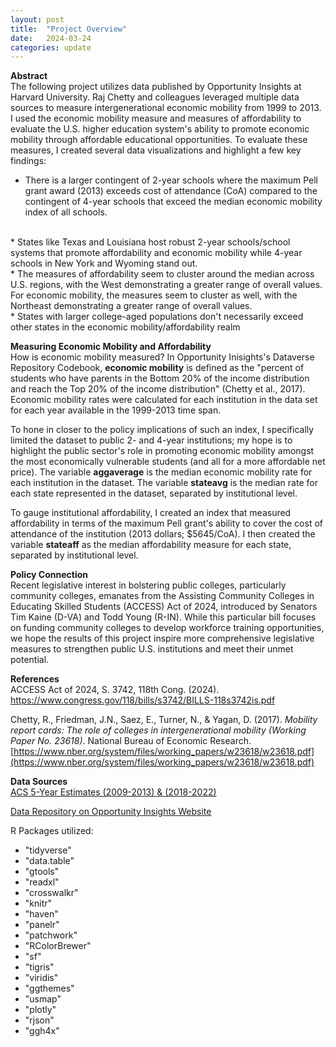 ```yaml
---
layout: post
title:  "Project Overview"
date:   2024-03-24 
categories: update
---
```

**Abstract**
<br>
The following project utilizes data published by Opportunity Insights at Harvard University. Raj Chetty and colleagues leveraged multiple data sources to measure intergenerational economic mobility from 1999 to 2013. I used the economic mobility measure and measures of affordability to evaluate the U.S. higher education system's ability to promote economic mobility through affordable educational opportunities. To evaluate these measures, I created several data visualizations and highlight a few key findings:
<br>
* There is a larger contingent of 2-year schools where the maximum Pell grant award (2013) exceeds cost of attendance (CoA) compared to the contingent of 4-year schools that exceed the median economic mobility index of all schools.
<br>
* States like Texas and Louisiana host robust 2-year schools/school systems that promote affordability and economic mobility while 4-year schools in New York and Wyoming stand out.
<br>
* The measures of affordability seem to cluster around the median across U.S. regions, with the West demonstrating a greater range of overall values. For economic mobility, the measures seem to cluster as well, with the Northeast demonstrating a greater range of overall values.
<br>
* States with larger college-aged populations don't necessarily exceed other states in the economic mobility/affordability realm

**Measuring Economic Mobility and Affordability**
<br>
How is economic mobility measured? In Opportunity Inisights's Dataverse Repository Codebook, **economic mobility** is defined as the "percent of students who have parents in the Bottom 20% of the income distribution and reach the Top 20% of the income distribution" (Chetty et al., 2017). Economic mobility rates were calculated for each institution in the data set for each year available in the 1999-2013 time span. 

To hone in closer to the policy implications of such an index, I specifically limited the dataset to public 2- and 4-year institutions; my hope is to highlight the public sector's role in promoting economic mobility amongst the most economically vulnerable students (and all for a more affordable net price). The variable **aggaverage** is the median economic mobility rate for each institution in the dataset. The variable **stateavg** is the median rate for each state represented in the dataset, separated by institutional level.

To gauge institutional affordability, I created an index that measured affordability in terms of the maximum Pell grant's ability to cover the cost of attendance of the institution (2013 dollars; $5645/CoA). I then created the variable **stateaff** as the median affordability measure for each state, separated by institutional level.

**Policy Connection**
<br>
Recent legislative interest in bolstering public colleges, particularly community colleges, emanates from the Assisting Community Colleges in Educating Skilled Students (ACCESS) Act of 2024, introduced by Senators Tim Kaine (D-VA) and Todd Young (R-IN). While this particular bill focuses on funding community colleges to develop workforce training opportunities, we hope the results of this project inspire more comprehensive legislative measures to strengthen public U.S. institutions and meet their unmet potential.

**References**
<br>
ACCESS Act of 2024, S. 3742, 118th Cong. (2024). https://www.congress.gov/118/bills/s3742/BILLS-118s3742is.pdf 

Chetty, R., Friedman, J.N., Saez, E., Turner, N., & Yagan, D. (2017). *Mobility report cards: The role of colleges in intergenerational mobility (Working Paper No. 23618)*. National Bureau of Economic Research. [https://www.nber.org/system/files/working_papers/w23618/w23618.pdf](https://www.nber.org/system/files/working_papers/w23618/w23618.pdf)

**Data Sources**
<br>
[ACS 5-Year Estimates (2009-2013) & (2018-2022)](https://www.census.gov/data/developers/data-sets/acs-5year.html)

[Data Repository on Opportunity Insights Website](https://opportunityinsights.org/data/)

R Packages utilized:
* "tidyverse" 
* "data.table" 
* "gtools" 
* "readxl" 
* "crosswalkr" 
* "knitr" 
* "haven" 
* "panelr" 
* "patchwork" 
* "RColorBrewer" 
* "sf"
* "tigris"
* "viridis" 
* "ggthemes" 
* "usmap"
* "plotly" 
* "rjson"
* "ggh4x"